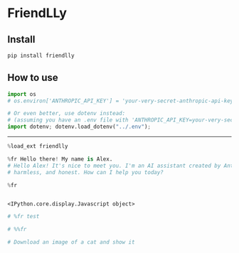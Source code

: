 FriendLLy
================

<!-- WARNING: THIS FILE WAS AUTOGENERATED! DO NOT EDIT! -->

## Install

``` sh
pip install friendlly
```

## How to use

``` python
import os
# os.environ['ANTHROPIC_API_KEY'] = 'your-very-secret-anthropic-api-key'

# Or even better, use dotenv instead:
# (assuming you have an .env file with 'ANTHROPIC_API_KEY=your-very-secret-anthropic-api-key' in it)
import dotenv; dotenv.load_dotenv("../.env");
```

------------------------------------------------------------------------

``` python
%load_ext friendlly
```

``` python
%fr Hello there! My name is Alex.
# Hello Alex! It's nice to meet you. I'm an AI assistant created by Anthropic to be helpful,
# harmless, and honest. How can I help you today?

%fr
```

``` python
```

    <IPython.core.display.Javascript object>

``` python
# %fr test
```

``` python
# %%fr

# Download an image of a cat and show it
```
